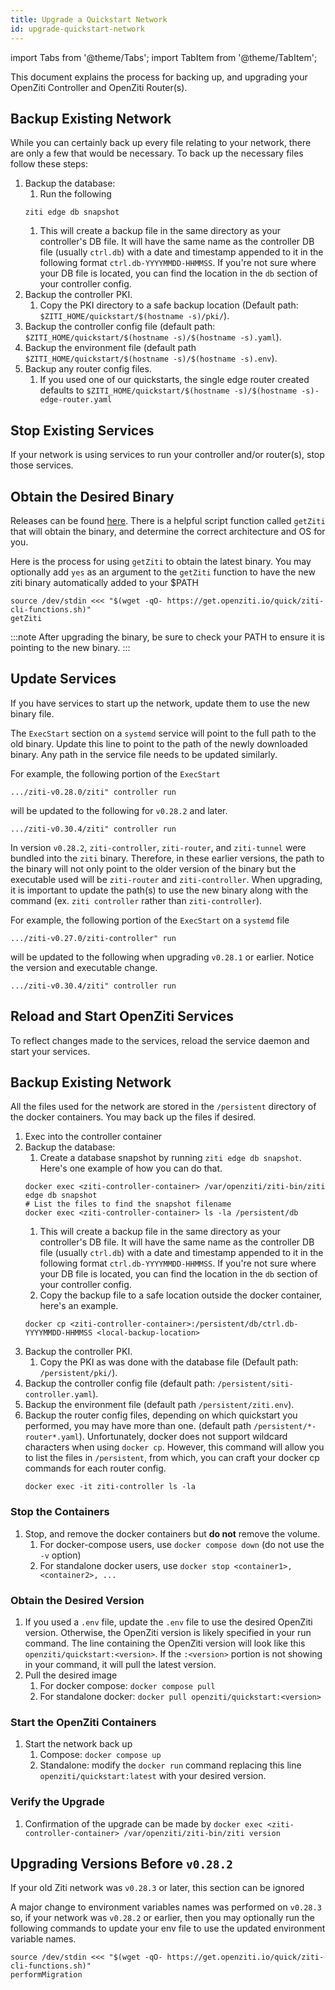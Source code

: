 ```yaml
---
title: Upgrade a Quickstart Network
id: upgrade-quickstart-network
---
```


import Tabs from '@theme/Tabs';
import TabItem from '@theme/TabItem';

This document explains the process for backing up, and upgrading your OpenZiti Controller and OpenZiti Router(s).

<Tabs groupId="backup-network">
<TabItem value="non-docker-quickstart" label="Non-Docker Quickstart">

## Backup Existing Network

While you can certainly back up every file relating to your network, there are only a few that would be necessary. To
back up the necessary files follow these steps:

1. Backup the database:
    1. Run the following
   ```
   ziti edge db snapshot
   ```
    1. This will create a backup file in the same directory as your controller's DB file. It will have the same name as
       the controller DB file (usually `ctrl.db`) with a date and timestamp appended to it in the following format
       `ctrl.db-YYYYMMDD-HHMMSS`. If you're not sure where your DB file is located, you can find the location in
       the `db`
       section of your controller config.
1. Backup the controller PKI.
    1. Copy the PKI directory to a safe backup location (Default path: `$ZITI_HOME/quickstart/$(hostname -s)/pki/`).
1. Backup the controller config file (default path: `$ZITI_HOME/quickstart/$(hostname -s)/$(hostname -s).yaml`).
1. Backup the environment file (default path `$ZITI_HOME/quickstart/$(hostname -s)/$(hostname -s).env`).
1. Backup any router config files.
    1. If you used one of our quickstarts, the single edge router created defaults
       to `$ZITI_HOME/quickstart/$(hostname -s)/$(hostname -s)-edge-router.yaml`

## Stop Existing Services

If your network is using services to run your controller and/or router(s), stop those services.

## Obtain the Desired Binary

Releases can be found [here](https://github.com/openziti/ziti/releases). There is a helpful script function
called `getZiti` that will obtain the binary,
and determine the correct architecture and OS for you.


Here is the process for using `getZiti` to obtain the latest binary. You may optionally add `yes` as an argument to
the `getZiti` function to have the new ziti binary automatically added to your $PATH

```
source /dev/stdin <<< "$(wget -qO- https://get.openziti.io/quick/ziti-cli-functions.sh)"
getZiti
```

:::note
After upgrading the binary, be sure to check your PATH to ensure it is pointing to the new binary.
:::

## Update Services

If you have services to start up the network, update them to use the new binary file.

<Tabs groupId="update-services">
<TabItem value="28.2" label="v0.28.2 or Later">

The `ExecStart` section on a `systemd` service will point to the full path to the old binary. Update this line to
point to the path of the newly downloaded binary. Any path in the service file needs to be updated similarly.

For example, the following portion of the `ExecStart`

```
.../ziti-v0.28.0/ziti" controller run 
```

will be updated to the following for `v0.28.2` and later.

```
.../ziti-v0.30.4/ziti" controller run
```

</TabItem>
<TabItem value="pre28.2" label="v0.28.1 or Earlier">

In version `v0.28.2`, `ziti-controller`, `ziti-router`, and `ziti-tunnel` were bundled into the `ziti` binary.
Therefore, in these earlier versions, the path to the binary will not only point to the older version of the binary
but the executable used will be `ziti-router` and `ziti-controller`. When upgrading, it is important to update the
path(s) to use the new binary along with the command (ex. `ziti controller` rather than `ziti-controller`).

For example, the following portion of the `ExecStart` on a `systemd` file

```
.../ziti-v0.27.0/ziti-controller" run 
```

will be updated to the following when upgrading `v0.28.1` or earlier. Notice the version and executable change.

```
.../ziti-v0.30.4/ziti" controller run
```

</TabItem>
</Tabs>

## Reload and Start OpenZiti Services

To reflect changes made to the services, reload the service daemon and start your services.

</TabItem>
<TabItem value="docker-quickstart" label="Docker Quickstart">

## Backup Existing Network

All the files used for the network are stored in the `/persistent` directory of the docker containers. You may back up
the files if desired.

1. Exec into the controller container
1. Backup the database:
    1. Create a database snapshot by running `ziti edge db snapshot`. Here's one example of how you can do that.
   ```
   docker exec <ziti-controller-container> /var/openziti/ziti-bin/ziti edge db snapshot
   # List the files to find the snapshot filename
   docker exec <ziti-controller-container> ls -la /persistent/db
   ```
    1. This will create a backup file in the same directory as your controller's DB file. It will have the same name as
       the controller DB file (usually `ctrl.db`) with a date and timestamp appended to it in the following format
       `ctrl.db-YYYYMMDD-HHMMSS`. If you're not sure where your DB file is located, you can find the location in
       the `db` section of your controller config.
    1. Copy the backup file to a safe location outside the docker container, here's an example.
   ```
   docker cp <ziti-controller-container>:/persistent/db/ctrl.db-YYYYMMDD-HHMMSS <local-backup-location>
   ```
1. Backup the controller PKI.
    1. Copy the PKI as was done with the database file (Default path: `/persistent/pki/`).
1. Backup the controller config file (default path: `/persistent/siti-controller.yaml`).
1. Backup the environment file (default path `/persistent/ziti.env`).
1. Backup the router config files, depending on which quickstart you performed, you may have more than one. (default
   path `/persistent/*-router*.yaml`). Unfortunately, docker does not support wildcard characters when using
   `docker cp`. However, this command will allow you to list the files in `/persistent`, from which, you can craft your
   docker cp commands for each router config.
   ```
   docker exec -it ziti-controller ls -la
   ```

### Stop the Containers

1. Stop, and remove the docker containers but **do not** remove the volume.
    1. For docker-compose users, use `docker compose down` (do not use the `-v` option)
    1. For standalone docker users, use `docker stop <container1>, <container2>, ...`

### Obtain the Desired Version

1. If you used a `.env` file, update the `.env` file to use the desired OpenZiti version. Otherwise, the OpenZiti
   version is likely specified in your run command. The line containing the OpenZiti version will look like this
   `openziti/quickstart:<version>`. If the `:<version>` portion is not showing in your command, it will pull the
   latest version.
1. Pull the desired image
    1. For docker compose: `docker compose pull`
    1. For standalone docker: `docker pull openziti/quickstart:<version>`

### Start the OpenZiti Containers

1. Start the network back up
    1. Compose: `docker compose up`
    1. Standalone: modify the `docker run` command replacing this line `openziti/quickstart:latest` with your desired
       version.

### Verify the Upgrade

1. Confirmation of the upgrade can be made
   by `docker exec <ziti-controller-container> /var/openziti/ziti-bin/ziti version`

</TabItem>
</Tabs>

## Upgrading Versions Before `v0.28.2`

If your old Ziti network was `v0.28.3` or later, this section can be ignored

A major change to environment variables names was performed on `v0.28.3` so, if your network was `v0.28.2` or earlier,
then you may optionally run the following commands to update your env file to use the updated environment variable
names.

```text
source /dev/stdin <<< "$(wget -qO- https://get.openziti.io/quick/ziti-cli-functions.sh)"
performMigration
```
